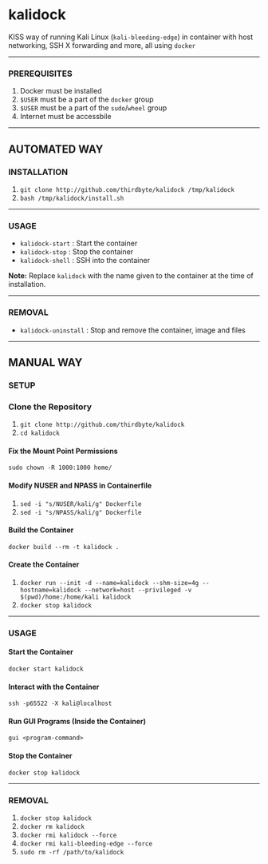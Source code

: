 # kalidock

KISS way of running Kali Linux (`kali-bleeding-edge`) in container with host networking, SSH X forwarding and more, all using `docker`

---

### PREREQUISITES
  1. Docker must be installed
  2. `$USER` must be a part of the `docker` group
  3. `$USER` must be a part of the `sudo`/`wheel` group
  4. Internet must be accessbile

---

## AUTOMATED WAY

### INSTALLATION

  1. `git clone http://github.com/thirdbyte/kalidock /tmp/kalidock`
  2. `bash /tmp/kalidock/install.sh`

---

### USAGE

- `kalidock-start` : Start the container
- `kalidock-stop` : Stop the container
- `kalidock-shell` : SSH into the container

**Note:** Replace `kalidock` with the name given to the container at the time of installation.

---

### REMOVAL

- `kalidock-uninstall` : Stop and remove the container, image and files

---

## MANUAL WAY

### SETUP

### Clone the Repository
  1. `git clone http://github.com/thirdbyte/kalidock`
  2. `cd kalidock`

#### Fix the Mount Point Permissions
`sudo chown -R 1000:1000 home/`

#### Modify NUSER and NPASS in Containerfile
  1. `sed -i "s/NUSER/kali/g" Dockerfile`
  2. `sed -i "s/NPASS/kali/g" Dockerfile`

#### Build the Container
`docker build --rm -t kalidock .`

#### Create the Container
  1. `docker run --init -d --name=kalidock --shm-size=4g --hostname=kalidock --network=host --privileged -v $(pwd)/home:/home/kali kalidock`
  2. `docker stop kalidock`

---

### USAGE

#### Start the Container
`docker start kalidock`

#### Interact with the Container
`ssh -p65522 -X kali@localhost`

#### Run GUI Programs (Inside the Container)
`gui <program-command>`

#### Stop the Container
`docker stop kalidock`

---

### REMOVAL

  1. `docker stop kalidock`
  2. `docker rm kalidock`
  3. `docker rmi kalidock --force`
  4. `docker rmi kali-bleeding-edge --force`
  5. `sudo rm -rf /path/to/kalidock`
